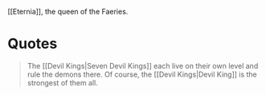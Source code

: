 [[Eternia]], the queen of the Faeries.
# Quotes
> The [[Devil Kings|Seven Devil Kings]] each live on their own level and rule the demons there.
> Of course, the [[Devil Kings|Devil King]] is the strongest of them all.
